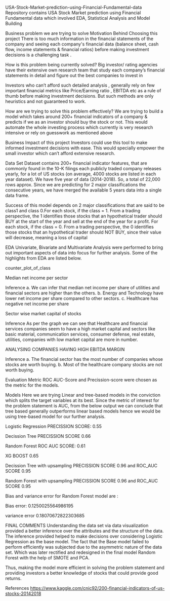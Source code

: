 USA-Stock-Market-prediction-using-Financial-Fundamental-data
Repository contains USA Stock Market prediction using Financial Fundamental data which involved EDA, Statistical Analysis and Model Building

Business problem we are trying to solve
Motivation Behind Choosing this project
There is too much information in the financial statements of the company and seeing each company's financial data (balance sheet, cash flow, income statements & financial ratios) before making investment decisions is a challenging task .

How is this problem being currently solved?
Big investor/ rating agencies have their extensive own research team that study each company’s financial statements in detail and figure out the best companies to invest in

Investors who can’t afford such detailed analysis , generally rely on few important financial metrics like Price/Earning ratio , EBITDA etc as a rule of thumb before making investment decisions. But such methods are only heuristics and not guaranteed to work.

How are we trying to solve this problem effectively?
We are trying to build a model which takes around 200+ financial indicators of a company & predicts if we as an investor should buy the stock or not. This would automate the whole investing process which currently is very research intensive or rely on guesswork as mentioned above

Business Impact of this project
Investors could use this tool to make informed investment decisions with ease. This would specially empower the small investor which can’t afford extensive research.

Data Set
Dataset contains 200+ financial indicator features, that are commonly found in the 10-K filings each publicly traded company releases yearly, for a lot of US stocks (on average, 4000 stocks are listed in each year dataset). We have five year of data (2014-2018). So, a total of 22,000 rows approx. Since we are predicting for 2 major classifications the consecutive years, we have merged the available 5 years data into a single data frame.

Success of this model depends on 2 major classifications that are said to be class1 and class 0.For each stock, if the class = 1. From a trading perspective, the 1 identifies those stocks that an hypothetical trader should BUY at the start of the year and sell at the end of the year for a profit. For each stock, if the class = 0. From a trading perspective, the 0 identifies those stocks that an hypothetical trader should NOT BUY, since their value will decrease, meaning a loss of capital

EDA
Univariate, Bivariate and Multivariate Analysis were performed to bring out important aspects of data into focus for further analysis. Some of the highlights from EDA are listed below.

counter_plot_of_class

Median net income per sector

Inference
a. We can infer that median net income per share of utilities and financial sectors are higher than the others. b. Energy and Technology have lower net income per share compared to other sectors. c. Healthcare has negative net income per share

Sector wise market capital of stocks

Inference
As per the graph we can see that Healthcare and financial services companies seem to have a high market capital and sectors like basic material, communication services, consumer defense, real estate, utilities, companies with low market capital are more in number.

ANALYSING COMPANIES HAVING HIGH EBITDA MARGIN

Inference
a. The financial sector has the most number of companies whose stocks are worth buying. b. Most of the healthcare company stocks are not worth buying.

Evaluation Metric
ROC AUC-Score and Precission-score were chosen as the metric for the models.

Models
Here we are trying Linear and tree-based models in the conviction which splits the target variables at its best. Since the metric of interest for the problem statement is AUC, from the below output we can conclude that tree based generally outperforms linear based models hence we would be using tree-based model for our further analysis.

Logistic Regression PRECISSION SCORE: 0.55

Decission Tree PRECISSION SCORE 0.66

Random Forest ROC AUC SCORE: 0.61

XG BOOST 0.65

Decission Tree with upsampling PRECISSION SCORE 0.96 and ROC_AUC SCORE 0.95

Random Forest with upsampling PRECISSION SCORE 0.96 and ROC_AUC SCORE 0.95

Bias and variance error for Random Forest model are :

Bias error: 0.1250025564986195

variance error 0.18070672822303685

FINAL COMMENTS
Understanding the data set via data visualization provided a better inference over the attributes and the structure of the data. The inference provided helped to make decisions over considering Logistic Regression as the base model. The fact that the Base model failed to perform efficiently was subjected due to the asymmetric nature of the data set. Which was later rectified and redesigned in the final model Random Forest with the help of SMOTE and PCA.

Thus, making the model more efficient in solving the problem statement and providing investors a better knowledge of stocks that could provide good returns.

References
https://www.kaggle.com/cnic92/200-financial-indicators-of-us-stocks-20142018
